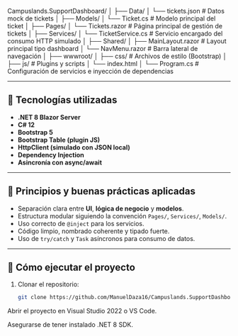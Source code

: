 Campuslands.SupportDashboard/
│
├── Data/
│ └── tickets.json # Datos mock de tickets
│
├── Models/
│ └── Ticket.cs # Modelo principal del ticket
│
├── Pages/
│ └── Tickets.razor # Página principal de gestión de tickets
│
├── Services/
│ └── TicketService.cs # Servicio encargado del consumo HTTP simulado
│
├── Shared/
│ ├── MainLayout.razor # Layout principal tipo dashboard
│ └── NavMenu.razor # Barra lateral de navegación
│
├── wwwroot/
│ ├── css/ # Archivos de estilo (Bootstrap)
│ ├── js/ # Plugins y scripts
│ └── index.html
│
└── Program.cs # Configuración de servicios e inyección de dependencias


---

## 🧩 Tecnologías utilizadas

- **.NET 8 Blazor Server**
- **C# 12**
- **Bootstrap 5**
- **Bootstrap Table (plugin JS)**
- **HttpClient (simulado con JSON local)**
- **Dependency Injection**
- **Asincronía con async/await**

---

## 🧠 Principios y buenas prácticas aplicadas

- Separación clara entre **UI**, **lógica de negocio** y **modelos**.
- Estructura modular siguiendo la convención `Pages/`, `Services/`, `Models/`.
- Uso correcto de `@inject` para los servicios.
- Código limpio, nombrado coherente y tipado fuerte.
- Uso de `try/catch` y `Task` asíncronos para consumo de datos.

---

## 🧪 Cómo ejecutar el proyecto

1. Clonar el repositorio:
   ```bash
   git clone https://github.com/ManuelDaza16/Campuslands.SupportDashboard.git


Abrir el proyecto en Visual Studio 2022 o VS Code.

Asegurarse de tener instalado .NET 8 SDK.
